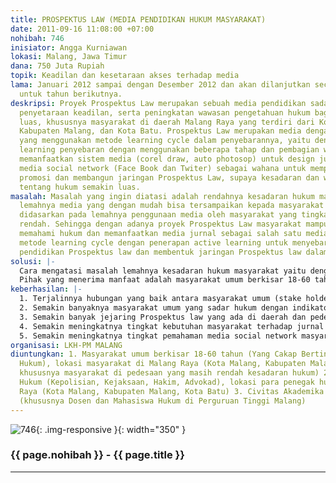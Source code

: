 ```yaml
---
title: PROSPEKTUS LAW (MEDIA PENDIDIKAN HUKUM MASYARAKAT)
date: 2011-09-16 11:08:00 +07:00
nohibah: 746
inisiator: Angga Kurniawan
lokasi: Malang, Jawa Timur
dana: 750 Juta Rupiah
topik: Keadilan dan kesetaraan akses terhadap media
lama: Januari 2012 sampai dengan Desember 2012 dan akan dilanjutkan secara mandiri
  untuk tahun berikutnya.
deskripsi: Proyek Prospektus Law merupakan sebuah media pendidikan sadar hukum dan
  penyetaraan keadilan, serta peningkatan wawasan pengetahuan hukum bagi masyarakat
  luas, khususnya masyarakat di daerah Malang Raya yang terdiri dari Kota Malang,
  Kabupaten Malang, dan Kota Batu. Prospektus Law merupakan media dengan bentuk jurnal
  yang menggunakan metode learning cycle dalam penyebarannya, yaitu dengan active
  learning penyebaran dengan menggunakan beberapa tahap dan pembagian wilayah serta
  memanfaatkan sistem media (corel draw, auto photosop) untuk design jurnal. Pemanfaatan
  media social network (Face Book dan Twiter) sebagai wahana untuk mempermudah dalam
  promosi dan membangun jaringan Prospektus Law, supaya kesadaran dan wawasan masyarakat
  tentang hukum semakin luas.
masalah: Masalah yang ingin diatasi adalah rendahnya kesadaran hukum masyarakat akibat
  lemahnya media yang dengan mudah bisa tersampaikan kepada masyarakat umum hal ini
  didasarkan pada lemahnya penggunaan media oleh masyarakat yang tingkat pendidikannya
  rendah. Sehingga dengan adanya proyek Prospektus Law masyarakat mampu dengan mudah
  memahami hukum dan memanfaatkan media jurnal sebagai salah satu media dengan menggunakan
  metode learning cycle dengan penerapan active learning untuk menyebarluaskan media
  pendidikan Prospektus law dan membentuk jaringan Prospektus law dalam jumlah besar
solusi: |-
  Cara mengatasi masalah lemahnya kesadaran hukum masyarakat yaitu dengan memanfaatkan Lembaga Kajian Hukum dan Pemberdayaan Masyarakat sebagai salah satu lembaga yang mampu menciptakan media yang kreatif bagi masyarakat dengan memanfaatkan media yang mudah dan menggunakan metode yang mampu mengembangkan jaringan Prospektus law sebagai ujung tombak dalam pendidikan dan pembelajaran hukum bagi masyarakat luas yang masih lemah akan kesadaran hukum dan media. Salah satu media yang akan di pakai dalam Prospektus law adalah berupa jurnal hukum yang akan terbit secara kontinyu dan menggunakan metode learning cycle yang bergerak dari satu wilayah dan akan dikembangkan oleh jaringan Prospektus law secara active learning yang akan dibentuk oleh LKH-PM.
  Pihak yang menerima manfaat adalah masyarakat umum berkisar 18-60 tahun (Yang Cakap Bertindak Secara Hukum), lokasi masyarakat di Malang Raya (Kota Malang, Kabupaten Malang, Kota Batu khususnya masyarakat di pedesaan yang masih rendah kesadaran hukum), para penegak hukum (Kepolisian, Kejaksaan, Hakim, Advokad), lokasi para penegak hukum se-Malang Raya (Kota Malang, Kabupaten Malang, Kota Batu), serta civitas akademika se-Malang Raya (khususnya Dosen dan Mahasiswa Hukum di Perguruan Tinggi Malang).
keberhasilan: |-
  1. Terjalinnya hubungan yang baik antara masyarakat umum (stake holder) dengan Lembaga Kajian Hukum dan Pemberdayaan masyarakat (LKH-PM)
  2. Semakin banyaknya masyarakat umum yang sadar hukum dengan indikator keberhasilan banyaknya masyarakat yang memahami prosedur hukum dan sistem hukum yang ada di Indonesia
  3. Semakin banyak jejaring Prospektus law yang ada di daerah dan pedesaan malang raya sebagai mitra kerja dalam mengawal kesadaran hukum masyarakat
  4. Semakin meningkatnya tingkat kebutuhan masyarakat terhadap jurnal Prospektus law sebagai media kesadaran hukum
  5. Semakin meningkatnya tingkat pemahaman media social network masyarakat khususnya media facebook dan twitter LKH-PM
organisasi: LKH-PM MALANG
diuntungkan: 1. Masyarakat umum berkisar 18-60 tahun (Yang Cakap Bertindak Secara
  Hukum), lokasi masyarakat di Malang Raya (Kota Malang, Kabupaten Malang, Kota Batu
  khususnya masyarakat di pedesaan yang masih rendah kesadaran hukum) 2. Para Penegak
  Hukum (Kepolisian, Kejaksaan, Hakim, Advokad), lokasi para penegak hukum se-Malang
  Raya (Kota Malang, Kabupaten Malang, Kota Batu) 3. Civitas Akademika se-Malang Raya
  (khususnya Dosen dan Mahasiswa Hukum di Perguruan Tinggi Malang)
---
```


![746](/static/img/hibahcmb/746.png){: .img-responsive }{: width="350" }

### {{ page.nohibah }} - {{ page.title }}

---
